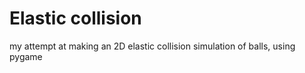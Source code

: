 # Elastic collision

my attempt at making an 2D elastic collision simulation of balls, using pygame
